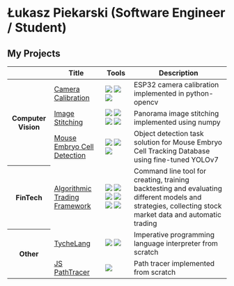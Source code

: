 # Łukasz Piekarski (Software Engineer / Student)

## My Projects

<table>
    <thead>
        <tr>
            <th></th>
            <th>Title</th>
            <th>Tools</th>
            <th>Description</th>
        </tr>
    </thead>
    <tbody>
        <tr>
            <th rowspan=4>Computer Vision</th>
        </tr>
        <tr>
          <td><a href="https://github.com/lpiekarski/camera-calibration">Camera Calibration</a></td>
            <td>
              <img src="https://img.shields.io/badge/Python-black?style=plastic&logo=python" /> 
              <img src="https://img.shields.io/badge/OpenCV-black?style=plastic&logo=opencv" /> 
              <img src="https://img.shields.io/badge/NumPy-black?style=plastic&logo=numpy" />
            </td>
            <td>ESP32 camera calibration implemented in python-opencv</td>
        </tr>
        <tr>
          <td><a href="https://github.com/lpiekarski/image-stitching">Image Stitching</a></td>
            <td>
              <img src="https://img.shields.io/badge/Python-black?style=plastic&logo=python" /> 
              <img src="https://img.shields.io/badge/OpenCV-black?style=plastic&logo=opencv" /> 
              <img src="https://img.shields.io/badge/NumPy-black?style=plastic&logo=numpy" />
              <img src="https://img.shields.io/badge/PyTest-black?style=plastic&logo=pytest" />
            </td>
            <td>Panorama image stitching implemented using numpy</td>
        </tr>
        <tr>
          <td><a href="https://github.com/lpiekarski/mouse-embryo-cell-detection">Mouse Embryo Cell Detection</a></td>
            <td>
              <img src="https://img.shields.io/badge/Python-black?style=plastic&logo=python" /> 
              <img src="https://img.shields.io/badge/OpenCV-black?style=plastic&logo=opencv" /> 
              <img src="https://img.shields.io/badge/NumPy-black?style=plastic&logo=numpy" /></td>
            <td>Object detection task solution for Mouse Embryo Cell Tracking Database using fine-tuned YOLOv7</td>
        </tr>
        <tr>
            <th rowspan=2>FinTech</th>
        </tr>
        <tr>
          <td><a href="https://github.com/lpiekarski/algo-trading">Algorithmic Trading Framework</a></td>
            <td>
              <img src="https://img.shields.io/badge/Python-black?style=plastic&logo=python" /> 
              <img src="https://img.shields.io/badge/PyTorch-black?style=plastic&logo=pytorch" /> 
              <img src="https://img.shields.io/badge/ScikitLearn-black?style=plastic&logo=scikitlearn" />
              <img src="https://img.shields.io/badge/NumPy-black?style=plastic&logo=numpy" />
              <img src="https://img.shields.io/badge/Pandas-black?style=plastic&logo=pandas" />
              <img src="https://img.shields.io/badge/PyTest-black?style=plastic&logo=pytest" />
            </td>
            <td>Command line tool for creating, training backtesting and evaluating different models and strategies, collecting stock market data and automatic trading</td>
        </tr>
        <tr>
            <th rowspan=3>Other</th>
        </tr>
        <tr>
          <td><a href="https://github.com/lpiekarski/TycheLang">TycheLang</a></td>
            <td>
              <img src="https://img.shields.io/badge/Haskell-black?style=plastic&logo=haskell" /> 
              <img src="https://img.shields.io/badge/BNFC-black?style=plastic&logo=bnfc" /> 
            </td>
            <td>Imperative programming language interpreter from scratch</td>
        </tr>
        <tr>
          <td><a href="https://github.com/lpiekarski/path-tracer-in-plain-javascript">JS PathTracer</a></td>
            <td>
              <img src="https://img.shields.io/badge/JavaScript-black?style=plastic&logo=javascript" />
            </td>
            <td>Path tracer implemented from scratch</td>
        </tr>
    </tbody>
</table>

